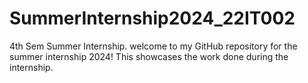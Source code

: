 # SummerInternship2024_22IT002
4th Sem Summer Internship.
welcome to my GitHub repository for the summer internship 2024! This showcases the work done during the internship.
